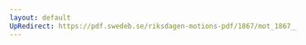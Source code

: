 ```yaml
---
layout: default
UpRedirect: https://pdf.swedeb.se/riksdagen-motions-pdf/1867/mot_1867__ak__00014.pdf
---
```

